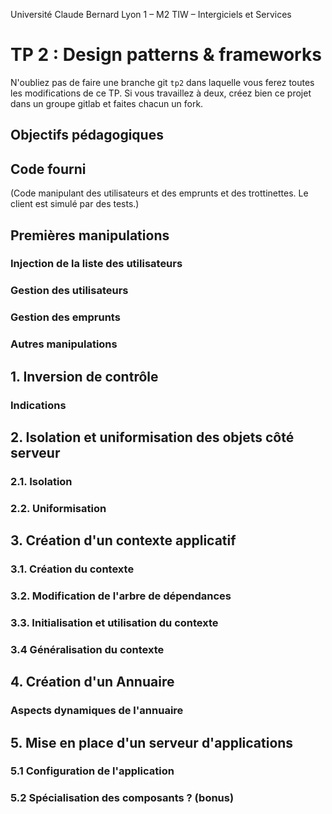 Université Claude Bernard Lyon 1 – M2 TIW – Intergiciels et Services

# TP 2 : Design patterns & frameworks

N'oubliez pas de faire une branche git `tp2` dans laquelle vous ferez toutes les modifications de ce TP.
Si vous travaillez à deux, créez bien ce projet dans un groupe gitlab et faites chacun un fork.

## Objectifs pédagogiques

## Code fourni

(Code manipulant des utilisateurs et des emprunts et des trottinettes. Le client est simulé par des tests.)


## Premières manipulations

### Injection de la liste des utilisateurs

### Gestion des utilisateurs

### Gestion des emprunts

### Autres manipulations

## 1. Inversion de contrôle

### Indications

## 2. Isolation et uniformisation des objets côté serveur

### 2.1. Isolation

### 2.2. Uniformisation

## 3. Création d'un contexte applicatif

### 3.1. Création du contexte

### 3.2. Modification de l'arbre de dépendances

### 3.3. Initialisation et utilisation du contexte

### 3.4 Généralisation du contexte

## 4. Création d'un Annuaire

### Aspects dynamiques de l'annuaire

## 5. Mise en place d'un serveur d'applications

### 5.1 Configuration de l'application

### 5.2 Spécialisation des composants ? (bonus)


